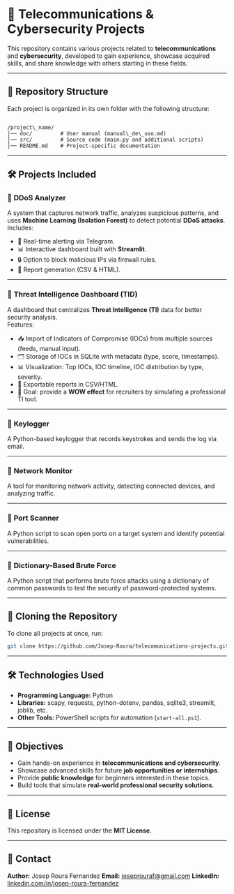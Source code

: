# 📡 Telecommunications & Cybersecurity Projects

This repository contains various projects related to **telecommunications** and **cybersecurity**, developed to gain experience, showcase acquired skills, and share knowledge with others starting in these fields.

---

## 📂 Repository Structure
Each project is organized in its own folder with the following structure:
```

/project\_name/
│── doc/         # User manual (manual\_de\_uso.md)
│── src/         # Source code (main.py and additional scripts)
│── README.md    # Project-specific documentation

````

---

## 🛠️ Projects Included

### 🔹 **DDoS Analyzer**
A system that captures network traffic, analyzes suspicious patterns, and uses **Machine Learning (Isolation Forest)** to detect potential **DDoS attacks**.  
Includes:
- 🚨 Real-time alerting via Telegram.  
- 📊 Interactive dashboard built with **Streamlit**.  
- 🔒 Option to block malicious IPs via firewall rules.  
- 📑 Report generation (CSV & HTML).

---

### 🔹 **Threat Intelligence Dashboard (TID)**
A dashboard that centralizes **Threat Intelligence (TI)** data for better security analysis.  
Features:
- 📥 Import of Indicators of Compromise (IOCs) from multiple sources (feeds, manual input).  
- 🗂️ Storage of IOCs in SQLite with metadata (type, score, timestamps).  
- 📊 Visualization: Top IOCs, IOC timeline, IOC distribution by type, severity.  
- 📑 Exportable reports in CSV/HTML.  
- 🎯 Goal: provide a **WOW effect** for recruiters by simulating a professional TI tool.

---

### 🔹 **Keylogger**
A Python-based keylogger that records keystrokes and sends the log via email.

---

### 🔹 **Network Monitor**
A tool for monitoring network activity, detecting connected devices, and analyzing traffic.

---

### 🔹 **Port Scanner**
A Python script to scan open ports on a target system and identify potential vulnerabilities.

---

### 🔹 **Dictionary-Based Brute Force**
A Python script that performs brute force attacks using a dictionary of common passwords to test the security of password-protected systems.

---

## 🚀 Cloning the Repository
To clone all projects at once, run:
```sh
git clone https://github.com/Josep-Roura/telecomunications-projects.git
````

---

## 🛠️ Technologies Used

* **Programming Language:** Python
* **Libraries:** scapy, requests, python-dotenv, pandas, sqlite3, streamlit, joblib, etc.
* **Other Tools:** PowerShell scripts for automation (`start-all.ps1`).

---

## 🎯 Objectives

* Gain hands-on experience in **telecommunications and cybersecurity**.
* Showcase advanced skills for future **job opportunities or internships**.
* Provide **public knowledge** for beginners interested in these topics.
* Build tools that simulate **real-world professional security solutions**.

---

## 📜 License

This repository is licensed under the **MIT License**.

---

## 📧 Contact

**Author:** Josep Roura Fernandez
**Email:** [joseprouraf@gmail.com](mailto:joseprouraf@gmail.com)
**LinkedIn:** [linkedin.com/in/josep-roura-fernandez](https://www.linkedin.com/in/josep-roura-fernandez)


